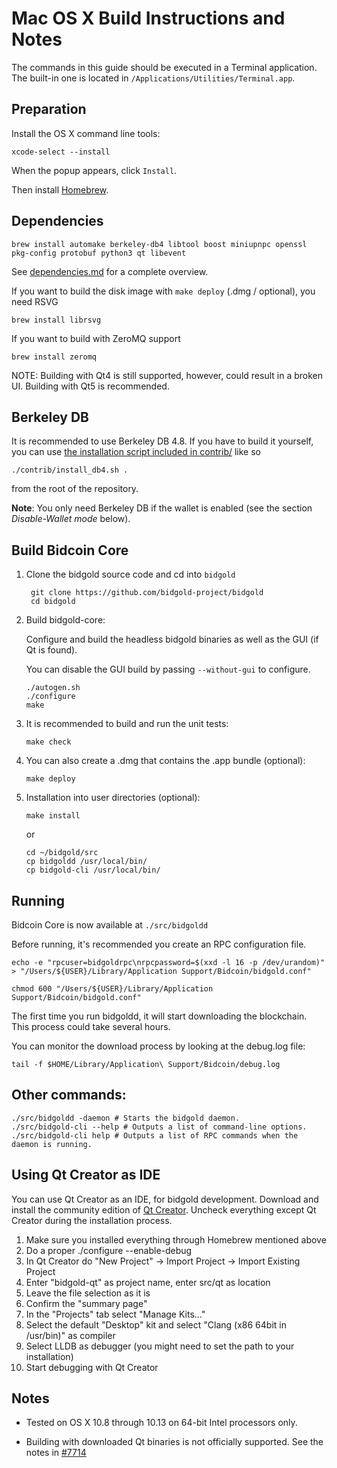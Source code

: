 Mac OS X Build Instructions and Notes
====================================
The commands in this guide should be executed in a Terminal application.
The built-in one is located in `/Applications/Utilities/Terminal.app`.

Preparation
-----------
Install the OS X command line tools:

`xcode-select --install`

When the popup appears, click `Install`.

Then install [Homebrew](https://brew.sh).

Dependencies
----------------------

    brew install automake berkeley-db4 libtool boost miniupnpc openssl pkg-config protobuf python3 qt libevent

See [dependencies.md](dependencies.md) for a complete overview.

If you want to build the disk image with `make deploy` (.dmg / optional), you need RSVG

    brew install librsvg

If you want to build with ZeroMQ support
    
    brew install zeromq

NOTE: Building with Qt4 is still supported, however, could result in a broken UI. Building with Qt5 is recommended.

Berkeley DB
-----------
It is recommended to use Berkeley DB 4.8. If you have to build it yourself,
you can use [the installation script included in contrib/](/contrib/install_db4.sh)
like so

```shell
./contrib/install_db4.sh .
```

from the root of the repository.

**Note**: You only need Berkeley DB if the wallet is enabled (see the section *Disable-Wallet mode* below).

Build Bidcoin Core
------------------------

1. Clone the bidgold source code and cd into `bidgold`

        git clone https://github.com/bidgold-project/bidgold
        cd bidgold

2.  Build bidgold-core:

    Configure and build the headless bidgold binaries as well as the GUI (if Qt is found).

    You can disable the GUI build by passing `--without-gui` to configure.

        ./autogen.sh
        ./configure
        make

3.  It is recommended to build and run the unit tests:

        make check

4.  You can also create a .dmg that contains the .app bundle (optional):

        make deploy

5.  Installation into user directories (optional):

        make install

    or

        cd ~/bidgold/src
        cp bidgoldd /usr/local/bin/
        cp bidgold-cli /usr/local/bin/

Running
-------

Bidcoin Core is now available at `./src/bidgoldd`

Before running, it's recommended you create an RPC configuration file.

    echo -e "rpcuser=bidgoldrpc\nrpcpassword=$(xxd -l 16 -p /dev/urandom)" > "/Users/${USER}/Library/Application Support/Bidcoin/bidgold.conf"

    chmod 600 "/Users/${USER}/Library/Application Support/Bidcoin/bidgold.conf"

The first time you run bidgoldd, it will start downloading the blockchain. This process could take several hours.

You can monitor the download process by looking at the debug.log file:

    tail -f $HOME/Library/Application\ Support/Bidcoin/debug.log

Other commands:
-------

    ./src/bidgoldd -daemon # Starts the bidgold daemon.
    ./src/bidgold-cli --help # Outputs a list of command-line options.
    ./src/bidgold-cli help # Outputs a list of RPC commands when the daemon is running.

Using Qt Creator as IDE
------------------------
You can use Qt Creator as an IDE, for bidgold development.
Download and install the community edition of [Qt Creator](https://www.qt.io/download/).
Uncheck everything except Qt Creator during the installation process.

1. Make sure you installed everything through Homebrew mentioned above
2. Do a proper ./configure --enable-debug
3. In Qt Creator do "New Project" -> Import Project -> Import Existing Project
4. Enter "bidgold-qt" as project name, enter src/qt as location
5. Leave the file selection as it is
6. Confirm the "summary page"
7. In the "Projects" tab select "Manage Kits..."
8. Select the default "Desktop" kit and select "Clang (x86 64bit in /usr/bin)" as compiler
9. Select LLDB as debugger (you might need to set the path to your installation)
10. Start debugging with Qt Creator

Notes
-----

* Tested on OS X 10.8 through 10.13 on 64-bit Intel processors only.

* Building with downloaded Qt binaries is not officially supported. See the notes in [#7714](https://github.com/bitcoin/bitcoin/issues/7714)
